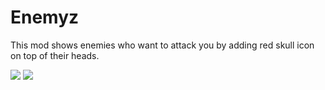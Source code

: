 # Enemyz
This mod shows enemies who want to attack you by adding red skull icon on top of their heads.

<a href="https://www.curseforge.com/minecraft/mc-mods/enemyz"><img src="http://cf.way2muchnoise.eu/332668.svg" /></a> <a href="https://www.curseforge.com/minecraft/mc-mods/enemyz"><img src="http://cf.way2muchnoise.eu/332668_in_modpacks.svg" /></a>
